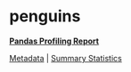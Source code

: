 # penguins

[**Pandas Profiling Report**](https://epistasislab.github.io/penn-ml-benchmarks/profile/penguins.html)

[Metadata](metadata.yaml) | [Summary Statistics](summary_stats.tsv)

